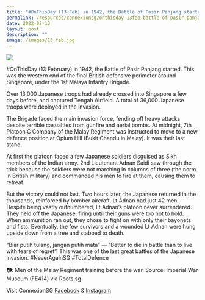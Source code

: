 ```yaml
---
title: "#OnThisDay (13 Feb) in 1942, the Battle of Pasir Panjang started"
permalink: /resources/connexionsg/onthisday-13feb-battle-of-pasir-panjang-started/
date: 2022-02-13
layout: post
description: ""
image: /images/13 feb.jpg
---
```

![](/images/13%20feb.jpg)

#OnThisDay (13 February) in 1942, the Battle of Pasir Panjang started. This was the western end of the final British defensive perimeter around Singapore, under the 1st Malaya Infantry Brigade.

Over 13,000 Japanese troops had already crossed into Singapore a few days before, and captured Tengah Airfield. A total of 36,000 Japanese troops were deployed in the invasion.

The Brigade faced the main invasion force, fending off heavy attacks despite terrible casualties from gunfire and aerial bombs. At midnight, 7th Platoon C Company of the Malay Regiment was instructed to move to a new defence position at Opium Hill (Bukit Chandu in Malay). It was their last stand.

At first the platoon faced a few Japanese soldiers disguised as Sikh members of the Indian army. 2nd Lieutenant Adnan Saidi saw through the trick because the soldiers were not marching in columns of three (the norm in British military) and commanded his men to fire at them, causing them to retreat.

But the victory could not last. Two hours later, the Japanese returned in the thousands, reinforced by bomber aircraft. Lt Adnan had just 42 men. Despite being vastly outnumbered, Lt Adnan’s platoon never surrendered. They held off the Japanese, firing until their guns were too hot to hold. When ammunition ran out, they chose to fight on with only their bayonets and fists. Eventually, the few survivors and a wounded Lt Adnan were hung upside down from a tree and stabbed to death.

“Biar putih tulang, jangan putih mata” — “Better to die in battle than to live with tears of regret”. This was one of the last great battles of the Japanese invasion. #NeverAgainSG #TotalDefence

📷: Men of the Malay Regiment training before the war. Source: Imperial War Museum (FE414) via Roots.sg

Visit ConnexionSG [Facebook](https://www.facebook.com/ConnexionSG) & [Instagram](https://www.instagram.com/connexionsg/)